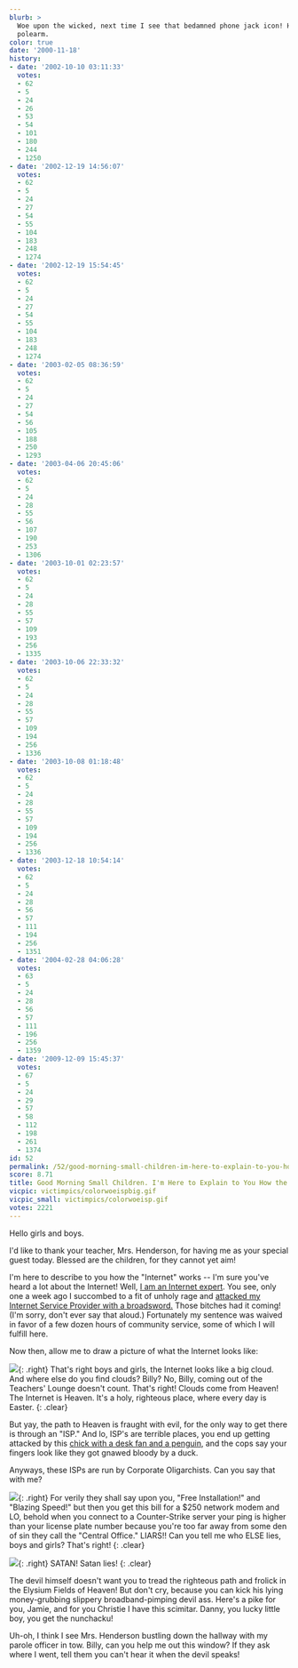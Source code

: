 ```yaml
---
blurb: >
  Woe upon the wicked, next time I see that bedamned phone jack icon! Hand me that
  polearm.
color: true
date: '2000-11-18'
history:
- date: '2002-10-10 03:11:33'
  votes:
  - 62
  - 5
  - 24
  - 26
  - 53
  - 54
  - 101
  - 180
  - 244
  - 1250
- date: '2002-12-19 14:56:07'
  votes:
  - 62
  - 5
  - 24
  - 27
  - 54
  - 55
  - 104
  - 183
  - 248
  - 1274
- date: '2002-12-19 15:54:45'
  votes:
  - 62
  - 5
  - 24
  - 27
  - 54
  - 55
  - 104
  - 183
  - 248
  - 1274
- date: '2003-02-05 08:36:59'
  votes:
  - 62
  - 5
  - 24
  - 27
  - 54
  - 56
  - 105
  - 188
  - 250
  - 1293
- date: '2003-04-06 20:45:06'
  votes:
  - 62
  - 5
  - 24
  - 28
  - 55
  - 56
  - 107
  - 190
  - 253
  - 1306
- date: '2003-10-01 02:23:57'
  votes:
  - 62
  - 5
  - 24
  - 28
  - 55
  - 57
  - 109
  - 193
  - 256
  - 1335
- date: '2003-10-06 22:33:32'
  votes:
  - 62
  - 5
  - 24
  - 28
  - 55
  - 57
  - 109
  - 194
  - 256
  - 1336
- date: '2003-10-08 01:18:48'
  votes:
  - 62
  - 5
  - 24
  - 28
  - 55
  - 57
  - 109
  - 194
  - 256
  - 1336
- date: '2003-12-18 10:54:14'
  votes:
  - 62
  - 5
  - 24
  - 28
  - 56
  - 57
  - 111
  - 194
  - 256
  - 1351
- date: '2004-02-28 04:06:28'
  votes:
  - 63
  - 5
  - 24
  - 28
  - 56
  - 57
  - 111
  - 196
  - 256
  - 1359
- date: '2009-12-09 15:45:37'
  votes:
  - 67
  - 5
  - 24
  - 29
  - 57
  - 58
  - 112
  - 198
  - 261
  - 1374
id: 52
permalink: /52/good-morning-small-children-im-here-to-explain-to-you-how-the-internet-works/
score: 8.71
title: Good Morning Small Children. I'm Here to Explain to You How the Internet Works.
vicpic: victimpics/colorwoeispbig.gif
vicpic_small: victimpics/colorwoeisp.gif
votes: 2221
---
```


Hello girls and boys.

I'd like to thank your teacher, Mrs. Henderson, for having me as your
special guest today. Blessed are the children, for they cannot yet aim!

I'm here to describe to you how the "Internet" works -- I'm sure you've
heard a lot about the Internet! Well, [I am an Internet
expert](%ARTICLE[39]%). You see, only one a week ago I succombed to
a fit of unholy rage and [attacked my Internet Service Provider with a
broadsword.](%ARTICLE[46]%) Those bitches had it coming! (I'm sorry,
don't ever say that aloud.) Fortunately my sentence was waived in favor
of a few dozen hours of community service, some of which I will fulfill
here.

Now then, allow me to draw a picture of what the Internet looks like:

![](img/graphics/cloud.gif){: .right} That's right boys and girls, the Internet
looks like a big cloud. And where else do you find clouds? Billy? No,
Billy, coming out of the Teachers' Lounge doesn't count. That's right!
Clouds come from Heaven! The Internet is Heaven. It's a holy, righteous
place, where every day is Easter.
{: .clear}

But yay, the path to Heaven is fraught with evil, for the only way to
get there is through an "ISP." And lo, ISP's are terrible places, you
end up getting attacked by this [chick with a desk fan and a
penguin](%ARTICLE[41]%), and the cops say your fingers look like
they got gnawed bloody by a duck.

Anyways, these ISPs are run by Corporate Oligarchists. Can you say that
with me?

![](img/graphics/corporate.gif){: .right} For verily they shall say upon you,
"Free Installation!" and "Blazing Speed!" but then you get this bill for
a $250 network modem and LO, behold when you connect to a Counter-Strike
server your ping is higher than your license plate number because you're
too far away from some den of sin they call the "Central Office."
LIARS!! Can you tell me who ELSE lies, boys and girls? That's right!
{: .clear}

![](img/graphics/devil.gif){: .right} SATAN! Satan lies!
{: .clear}

The devil himself doesn't want you to tread the righteous path and
frolick in the Elysium Fields of Heaven! But don't cry, because you can
kick his lying money-grubbing slippery broadband-pimping devil ass.
Here's a pike for you, Jamie, and for you Christie I have this scimitar.
Danny, you lucky little boy, you get the nunchacku!

Uh-oh, I think I see Mrs. Henderson bustling down the hallway with my
parole officer in tow. Billy, can you help me out this window? If they
ask where I went, tell them you can't hear it when the devil speaks!
